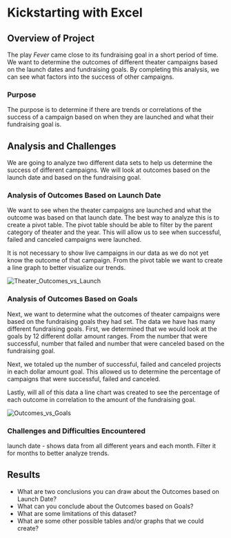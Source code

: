 # Kickstarting with Excel

## Overview of Project

The play *Fever* came close to its fundraising goal in a short period of time. We want to determine the outcomes of different theater campaigns based on the launch dates and fundraising goals. By completing this analysis, we can see what factors into the success of other campaigns. 

### Purpose

The purpose is to determine if there are trends or correlations of the success of a campaign based on when they are launched and what their fundraising goal is. 

## Analysis and Challenges

We are going to analyze two different data sets to help us determine the success of different campaigns. We will look at outcomes based on the launch date and based on the fundraising goal. 

### Analysis of Outcomes Based on Launch Date

We want to see when the theater campaigns are launched and what the outcome was based on that launch date. The best way to analyze this is to create a pivot table. The pivot table should be able to filter by the parent category of theater and the year. This will allow us to see when successful, failed and canceled campaigns were launched. 

It is not necessary to show live campaigns in our data as we do not yet know the outcome of that campaign. From the pivot table we want to create a line graph to better visualize our trends.

![Theater_Outcomes_vs_Launch](https://user-images.githubusercontent.com/117782103/202769137-5e277b88-7293-40da-b23a-d542768ecd3e.png)

### Analysis of Outcomes Based on Goals

Next, we want to determine what the outcomes of theater campaigns were based on the fundraising goals they had set. The data we have has many different fundraising goals. First, we determined that we would look at the goals by 12 different dollar amount ranges. From the number that were successful, number that failed and number that were canceled based on the fundraising goal. 

Next, we totaled up the number of successful, failed and canceled projects in each dollar amount goal. This allowed us to determine the percentage of campaigns that were successful, failed and canceled. 

Lastly, will all of this data a line chart was created to see the percentage of each outcome in correlation to the amount of the fundraising goal. 

![Outcomes_vs_Goals](https://user-images.githubusercontent.com/117782103/202775694-8095b363-8ad4-4b2c-bc5c-d671cabd99cf.png)

### Challenges and Difficulties Encountered

launch date - shows data from all different years and each month. Filter it for months to better analyze trends. 

## Results

- What are two conclusions you can draw about the Outcomes based on Launch Date?
- What can you conclude about the Outcomes based on Goals?
- What are some limitations of this dataset?
- What are some other possible tables and/or graphs that we could create?


